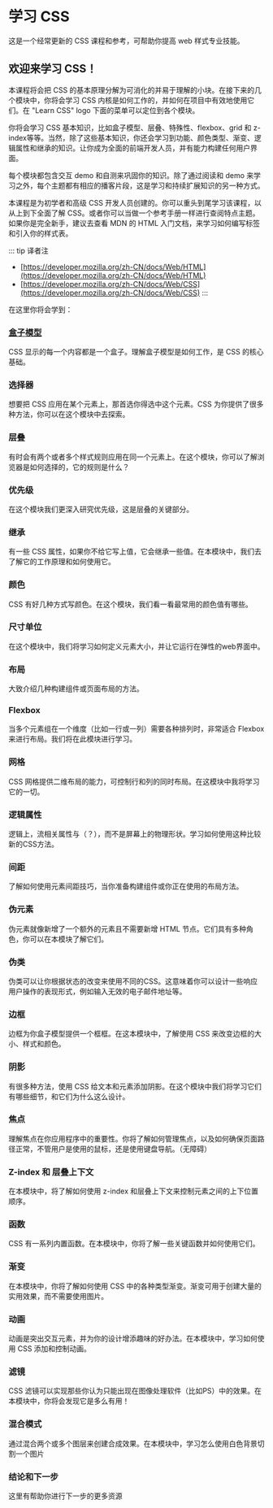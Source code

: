 # 学习 CSS

这是一个经常更新的 CSS 课程和参考，可帮助你提高 web 样式专业技能。

## 欢迎来学习 CSS！

本课程将会把 CSS 的基本原理分解为可消化的并易于理解的小块。在接下来的几个模块中，你将会学习 CSS 内核是如何工作的，并如何在项目中有效地使用它们。在 "Learn CSS" logo 下面的菜单可以定位到各个模块。

你将会学习 CSS 基本知识，比如盒子模型、层叠、特殊性、flexbox、grid 和 z-index等等。当然，除了这些基本知识，你还会学习到功能、颜色类型、渐变、逻辑属性和继承的知识。让你成为全面的前端开发人员，并有能力构建任何用户界面。

每个模块都包含交互 demo 和自测来巩固你的知识。除了通过阅读和 demo 来学习之外，每个主题都有相应的播客片段，这是学习和持续扩展知识的另一种方式。

本课程是为初学者和高级 CSS 开发人员创建的。你可以重头到尾学习该课程，以从上到下全面了解 CSS。或者你可以当做一个参考手册一样进行查阅特点主题。如果你是完全新手，建议去查看 MDN 的 HTML 入门文档，来学习如何编写标签和引入你的样式表。

::: tip 译者注
- [https://developer.mozilla.org/zh-CN/docs/Web/HTML](https://developer.mozilla.org/zh-CN/docs/Web/HTML)
- [https://developer.mozilla.org/zh-CN/docs/Web/CSS](https://developer.mozilla.org/zh-CN/docs/Web/CSS)
:::

在这里你将会学到：

### [盒子模型](./001-Box-Model.md)
CSS 显示的每一个内容都是一个盒子。理解盒子模型是如何工作，是 CSS 的核心基础。

### 选择器
想要把 CSS 应用在某个元素上，那首选你得选中这个元素。CSS 为你提供了很多种方法，你可以在这个模块中去探索。

### 层叠
有时会有两个或者多个样式规则应用在同一个元素上。在这个模块，你可以了解浏览器是如何选择的，它的规则是什么？

### 优先级
在这个模块我们更深入研究优先级，这是层叠的关键部分。

### 继承
有一些 CSS 属性，如果你不给它写上值，它会继承一些值。在本模块中，我们去了解它的工作原理和如何使用它。

### 颜色
CSS 有好几种方式写颜色。在这个模块，我们看一看最常用的颜色值有哪些。

### 尺寸单位
在这个模块中，我们将学习如何定义元素大小，并让它运行在弹性的web界面中。

### 布局
大致介绍几种构建组件或页面布局的方法。

### Flexbox
当多个元素组在一个维度（比如一行或一列）需要各种排列时，非常适合 Flexbox 来进行布局。我们将在此模块进行学习。

### 网格
CSS 网格提供二维布局的能力，可控制行和列的同时布局。在这模块中我将学习它的一切。

### 逻辑属性
逻辑上，流相关属性与（？），而不是屏幕上的物理形状。学习如何使用这种比较新的CSS方法。

### 间距
了解如何使用元素间距技巧，当你准备构建组件或你正在使用的布局方法。

### 伪元素
伪元素就像新增了一个额外的元素且不需要新增 HTML 节点。它们具有多种角色，你可以在本模块了解它们。

### 伪类
伪类可以让你根据状态的改变来使用不同的CSS。这意味着你可以设计一些响应用户操作的表现形式，例如输入无效的电子邮件地址等。

### 边框
边框为你盒子模型提供一个框框。在这本模块中，了解使用 CSS 来改变边框的大小、样式和颜色。

### 阴影
有很多种方法，使用 CSS 给文本和元素添加阴影。在这个模块中我们将学习它们有哪些细节，和它们为什么这么设计。

### 焦点
理解焦点在你应用程序中的重要性。你将了解如何管理焦点，以及如何确保页面路径正常，不管用户是使用的鼠标，还是使用键盘导航。（无障碍）

### Z-index 和 层叠上下文
在本模块中，将了解如何使用 z-index 和层叠上下文来控制元素之间的上下位置顺序。

### 函数
CSS 有一系列内置函数。在本模块中，你将了解一些关键函数并如何使用它们。

### 渐变
在本模块中，你将了解如何使用 CSS 中的各种类型渐变。渐变可用于创建大量的实用效果，而不需要使用图片。

### 动画
动画是突出交互元素，并为你的设计增添趣味的好办法。在本模块中，学习如何使用 CSS 添加和控制动画。

### 滤镜
CSS 滤镜可以实现那些你认为只能出现在图像处理软件（比如PS）中的效果。在本模块中，你将会发现它是多么有用！

### 混合模式
通过混合两个或多个图层来创建合成效果。在本模块中，学习怎么使用白色背景切割一个图片

### 结论和下一步
这里有帮助你进行下一步的更多资源